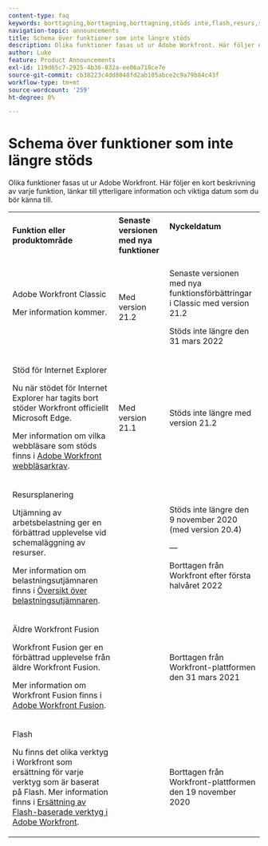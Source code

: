 ```yaml
---
content-type: faq
keywords: borttagning,borttagning,borttagning,stöds inte,flash,resurs,schemaläggning
navigation-topic: announcements
title: Schema över funktioner som inte längre stöds
description: Olika funktioner fasas ut ur Adobe Workfront. Här följer en kort beskrivning av varje funktion, länkar till ytterligare information och viktiga datum som du bör känna till.
author: Luke
feature: Product Announcements
exl-id: 119d65c7-2925-4b36-832a-ee06a718ce7e
source-git-commit: cb38223c4dd8048fd2ab105abce2c9a79b84c43f
workflow-type: tm+mt
source-wordcount: '259'
ht-degree: 0%

---
```


# Schema över funktioner som inte längre stöds

Olika funktioner fasas ut ur Adobe Workfront. Här följer en kort beskrivning av varje funktion, länkar till ytterligare information och viktiga datum som du bör känna till.

<table style="table-layout:auto"> 
 <col> 
 <col data-mc-conditions=""> 
 <col> 
 <tbody> 
  <tr> 
   <td><b>Funktion eller produktområde</b></td> 
   <td><strong>Senaste versionen med nya funktioner</strong> </td> 
   <td> <p rowspan="2"><strong>Nyckeldatum</strong> </p> <p rowspan="2"> </p> </td> 
  </tr> 
  <tr data-mc-conditions=""> 
   <td>Adobe Workfront Classic <p style="font-weight: normal;">Mer information kommer.</p> </td> 
   <td>Med version 21.2</td> 
   <td> <p>Senaste versionen med nya funktionsförbättringar i Classic med version 21.2</p> <p>Stöds inte längre den 31 mars 2022</p> </td> 
  </tr> 
  <tr data-mc-conditions=""> 
   <td> <p>Stöd för Internet Explorer</p> <p>Nu när stödet för Internet Explorer har tagits bort stöder Workfront officiellt Microsoft Edge. </p> <p>Mer information om vilka webbläsare som stöds finns i <a href="../../workfront-basics/workfront-browser-requirements.md" class="MCXref xref">Adobe Workfront webbläsarkrav</a>.</p> </td> 
   <td>Med version 21.1</td> 
   <td>Stöds inte längre med version 21.2</td> 
  </tr> 
  <tr> 
   <td> <p>Resursplanering</p> <p>Utjämning av arbetsbelastning ger en förbättrad upplevelse vid schemaläggning av resurser.</p> <p>Mer information om belastningsutjämnaren finns i <a href="../../resource-mgmt/workload-balancer/overview-workload-balancer.md">Översikt över belastningsutjämnaren</a>.</p> </td> 
   <td> </td> 
   <td> <p>Stöds inte längre den 9 november 2020 (med version 20.4)</p> <p>—</p> <p>Borttagen från Workfront efter första halvåret 2022</p> </td> 
  </tr> 
  <tr> 
   <td> <p>Äldre Workfront Fusion</p> <p>Workfront Fusion ger en förbättrad upplevelse från äldre Workfront Fusion.</p> <p>Mer information om Workfront Fusion finns i <a href="https://experienceleague.adobe.com/sv/docs/workfront-fusion/using/home">Adobe Workfront Fusion</a>.</p> </td> 
   <td> </td> 
   <td>Borttagen från Workfront-plattformen den 31 mars 2021</td> 
  </tr> 
  <tr> 
   <td> <p>Flash</p> <p>Nu finns det olika verktyg i Workfront som ersättning för varje verktyg som är baserat på Flash. Mer information finns i <a href="../../product-announcements/announcements/announcement-archive/replace-flash-tools.md" class="MCXref xref">Ersättning av Flash-baserade verktyg i Adobe Workfront</a>.</p> </td> 
   <td> </td> 
   <td> <p> </p> <p>Borttagen från Workfront-plattformen den 19 november 2020</p> </td> 
  </tr> <!--
   <tr data-mc-conditions="QuicksilverOrClassic.Draft mode"> 
    <td> <p>Enhanced Authentication 1.0</p> <p>The method of migrating to the new Enhanced Authentication 2.0 depends on whether you are using Legacy Authentication or Enhanced Authentication 1.0. For more information, see <a href="../../administration-and-setup/manage-workfront/security/get-started-enhanced-authentication.md" class="MCXref xref">Enhanced Authentication overview</a>.</p> </td> 
    <td>&nbsp;</td> 
    <td>2021</td> 
   </tr>
  --> <!--
   <tr data-mc-conditions="QuicksilverOrClassic.Draft mode"> 
    <td> <p>Allowlist updates </p> <!--
      <p data-mc-conditions="QuicksilverOrClassic.Draft mode">Split</p>
     --> <!--
      <p data-mc-conditions="QuicksilverOrClassic.Draft mode">Email Service updated (MailGun)</p>
     --> </td>

</tr>

</tbody> 
</table>
